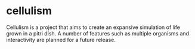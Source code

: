 # cellulism
Cellulism is a project that aims to create an expansive simulation of life grown in a pitri dish.  A number of features such as multiple organisms and interactivity are planned for a future release.
